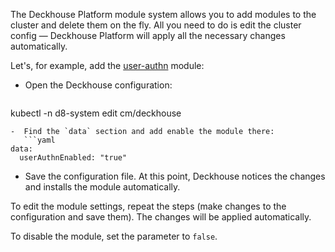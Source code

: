 The Deckhouse Platform module system allows you to add modules to the cluster and delete them on the fly. All you need to do is edit the cluster config — Deckhouse Platform will apply all the necessary changes automatically.

Let's, for example, add the [user-authn](/en/documentation/v1/modules/150-user-authn/) module:

-  Open the Deckhouse configuration:
   ```yaml
kubectl -n d8-system edit cm/deckhouse
```
-  Find the `data` section and add enable the module there:
   ```yaml
data:
  userAuthnEnabled: "true"
```
-  Save the configuration file. At this point, Deckhouse notices the changes and installs the module automatically.

To edit the module settings, repeat the steps (make changes to the configuration and save them). The changes will be applied automatically.

To disable the module, set the parameter to `false`.
